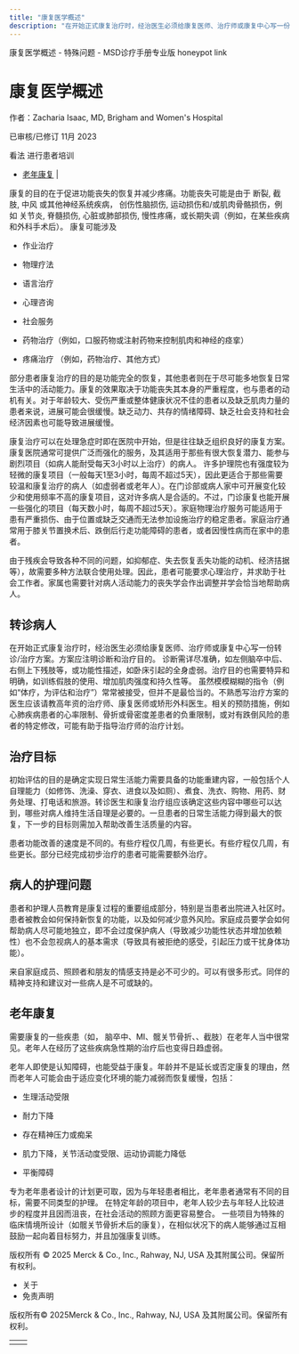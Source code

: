 ```yaml
---
title: "康复医学概述"
description: "在开始正式康复治疗时，经治医生必须给康复医师、治疗师或康复中心写一份转诊/治疗方案。方案应注明诊断和治疗目的。 诊断需详尽准确，如左侧脑卒中后、右侧上下残肢等，或功能性描述，如卧床引起的全身虚弱。治疗目的也需要特异和明确，如训练假肢的使用、增加肌肉强度和持久性等。 虽然模模糊糊的指令（例如“体疗，为评估和治疗”）常常被接受，但并不是最恰当的。不熟悉写治疗方案的医生应该请教高年资的治疗师、康复医师或矫形外科医生。相关的预防措施，例如心肺疾病患者的心率限制、骨折或骨密度差患者的负重限制，或对有跌倒风险的患者的特定修改，可能有助于指导治疗师的治疗计划。"
---
```


﻿康复医学概述 \- 特殊问题 \- MSD诊疗手册专业版 honeypot link

# 康复医学概述

作者：Zacharia Isaac, MD, Brigham and Women's Hospital

已审核/已修订 11月 2023

看法 进行患者培训

- [老年康复](#老年康复_v1128245_zh) \|

康复的目的在于促进功能丧失的恢复并减少疼痛。功能丧失可能是由于 断裂, 截肢, 中风 或其他神经系统疾病， 创伤性脑损伤, 运动损伤和/或肌肉骨骼损伤，例如 关节炎, 脊髓损伤, 心脏或肺部损伤, 慢性疼痛，或长期失调（例如，在某些疾病和外科手术后）。 康复可能涉及

- 作业治疗

- 物理疗法

- 语言治疗

- 心理咨询

- 社会服务

- 药物治疗（例如，口服药物或注射药物来控制肌肉和神经的痉挛）

- 疼痛治疗 （例如，药物治疗、其他方式）


部分患者康复治疗的目的是功能完全的恢复，其他患者则在于尽可能多地恢复日常生活中的活动能力。康复的效果取决于功能丧失其本身的严重程度，也与患者的动机有关。对于年龄较大、受伤严重或整体健康状况不佳的患者以及缺乏肌肉力量的患者来说，进展可能会很缓慢。缺乏动力、共存的情绪障碍、缺乏社会支持和社会经济因素也可能导致进展缓慢。

康复治疗可以在处理急症时即在医院中开始，但是往往缺乏组织良好的康复方案。 康复医院通常可提供广泛而强化的服务，及其适用于那些有很大恢复潜力、能参与剧烈项目（如病人能耐受每天3小时以上治疗）的病人。 许多护理院也有强度较为轻微的康复项目（一般每天1至3小时，每周不超过5天），因此更适合于那些需要较温和康复治疗的病人（如虚弱者或老年人）。在门诊部或病人家中可开展变化较少和使用频率不高的康复项目，这对许多病人是合适的。不过，门诊康复也能开展一些强化的项目（每天数小时，每周不超过5天）。家庭物理治疗服务可能适用于患有严重损伤、由于位置或缺乏交通而无法参加设施治疗的稳定患者。家庭治疗通常用于膝关节置换术后、跌倒后行走功能障碍的患者，或者因慢性病而在家中的患者。

由于残疾会导致各种不同的问题，如抑郁症、失去恢复丢失功能的动机、经济拮据等），故需要多种方法联合使用处理。因此，患者可能要求心理治疗，并求助于社会工作者。家属也需要针对病人活动能力的丧失学会作出调整并学会恰当地帮助病人。

## 转诊病人

在开始正式康复治疗时，经治医生必须给康复医师、治疗师或康复中心写一份转诊/治疗方案。方案应注明诊断和治疗目的。 诊断需详尽准确，如左侧脑卒中后、右侧上下残肢等，或功能性描述，如卧床引起的全身虚弱。治疗目的也需要特异和明确，如训练假肢的使用、增加肌肉强度和持久性等。 虽然模模糊糊的指令（例如“体疗，为评估和治疗”）常常被接受，但并不是最恰当的。不熟悉写治疗方案的医生应该请教高年资的治疗师、康复医师或矫形外科医生。相关的预防措施，例如心肺疾病患者的心率限制、骨折或骨密度差患者的负重限制，或对有跌倒风险的患者的特定修改，可能有助于指导治疗师的治疗计划。

## 治疗目标

初始评估的目的是确定实现日常生活能力需要具备的功能重建内容，一般包括个人自理能力（如修饰、洗澡、穿衣、进食以及如厕）、煮食、洗衣、购物、用药、财务处理、打电话和旅游。转诊医生和康复治疗组应该确定这些内容中哪些可以达到，哪些对病人维持生活自理是必要的。一旦患者的日常生活能力得到最大的恢复，下一步的目标则需加入帮助改善生活质量的内容。

患者功能改善的速度是不同的。有些疗程仅几周，有些更长。有些疗程仅几周，有些更长。部分已经完成初步治疗的患者可能需要额外治疗。

## 病人的护理问题

患者和护理人员教育是康复过程的重要组成部分，特别是当患者出院进入社区时。 患者被教会如何保持新恢复的功能，以及如何减少意外风险。家庭成员要学会如何帮助病人尽可能地独立，即不会过度保护病人（导致减少功能性状态并增加依赖性）也不会忽视病人的基本需求（导致具有被拒绝的感受，引起压力或干扰身体功能）。

来自家庭成员、照顾者和朋友的情感支持是必不可少的。可以有很多形式。同伴的精神支持和建议对一些病人是不可或缺的。

## 老年康复

需要康复的一些疾患（如， 脑卒中、MI、髋关节骨折、、截肢）在老年人当中很常见。老年人在经历了这些疾病急性期的治疗后也变得日趋虚弱。

老年人即使是认知障碍，也能受益于康复。年龄并不是延长或否定康复的理由，然而老年人可能会由于适应变化环境的能力减弱而恢复缓慢，包括：

- 生理活动受限

- 耐力下降

- 存在精神压力或痴呆

- 肌力下降，关节活动度受限、运动协调能力降低

- 平衡障碍


专为老年患者设计的计划更可取，因为与年轻患者相比，老年患者通常有不同的目标，需要不同类型的护理。 在特定年龄的项目中，老年人较少去与年轻人比较进步的程度并且因而沮丧，在社会活动的照顾方面更容易整合。 一些项目为特殊的临床情境所设计（如髋关节骨折术后的康复），在相似状况下的病人能够通过互相鼓励一起向着目标努力，并且加强康复训练。



版权所有 © 2025
Merck & Co., Inc., Rahway, NJ, USA 及其附属公司。保留所有权利。

- 关于
- 免责声明

版权所有© 2025Merck & Co., Inc., Rahway, NJ, USA 及其附属公司。保留所有权利。

|     |     |
| --- | --- |
|  |  |